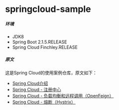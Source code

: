 # springcloud-sample

##### 环境
- JDK8
- Spring Boot 2.1.5.RELEASE
- Spring Cloud Finchley.RELEASE
##### 原文	
这是Spring Cloud的使用案例仓库，原文如下：	
- [Spring Cloud介绍](https://blog.csdn.net/wangchengming1/article/details/91875747)	
- [Spring Cloud - 注册中心](https://blog.csdn.net/wangchengming1/article/details/92831716)	
- [Spring Cloud - 负载均衡和远程调用（OpenFeign）](https://blog.csdn.net/wangchengming1/article/details/93074755)	
- [Spring Cloud - 熔断（Hystrix）](https://blog.csdn.net/wangchengming1/article/details/93191815)
